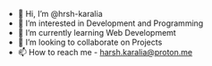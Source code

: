 - 👋 Hi, I’m @hrsh-karalia
- 👀 I’m interested in Development and Programming
- 🌱 I’m currently learning Web Developmemt
- 💞️ I’m looking to collaborate on Projects
- 📫 How to reach me - harsh.karalia@proton.me

<!---
hrsh-karalia/hrsh-karalia is a ✨ special ✨ repository because its `README.md` (this file) appears on your GitHub profile.
You can click the Preview link to take a look at your changes.
--->
